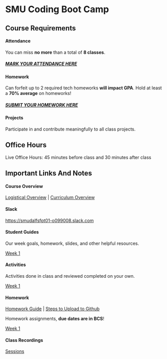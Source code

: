 # SMU Coding Boot Camp

## Course Requirements

#### Attendance

You can miss **no more** than a total of **8 classes**.

##### [MARK YOUR ATTENDANCE HERE](http://bootcampspot.com)

#### Homework

Can forfeit up to 2 required tech homeworks **will impact GPA**. Hold at least a **70% average** on homeworks!

##### [SUBMIT YOUR HOMEWORK HERE](http://bootcampspot.com)

#### Projects

Participate in and contribute meaningfully to all class projects.

## Office Hours

Live Office Hours: 45 minutes before class and 30 minutes after class

## Important Links And Notes

#### Course Overview

[Logistical Overview](https://docs.google.com/presentation/d/1-RTQozBoJPPex5Pg63m7pX_LcI5EXsgbfbsuFil_FyM/edit) | [Curriculum Overview](https://techbootcamps.smu.edu/coding/curriculum/)

#### Slack

https://smudalfsfpt01-o099008.slack.com

#### Student Guides

Our week goals, homework, slides, and other helpful resources.

[Week 1](/01-HTML-Git-CSS/README.md)

#### Activities

Activities done in class and reviewed completed on your own.

[Week 1](/01-HTML-Git-CSS/01-Activities)

#### Homework

[Homework Guide](/01-HTML-Git-CSS/04-Important/Homework-Guide) | [Steps to Upload to Github](/01-HTML-Git-CSS/04-Important/Steps%20To%20Upload%20to%20Github.pdf)

Homework assignments, **due dates are in BCS**!

[Week 1](/01-HTML-Git-CSS/02-Homework)

#### Class Recordings

[Sessions](https://www.bootcampspot.com/sessions)
